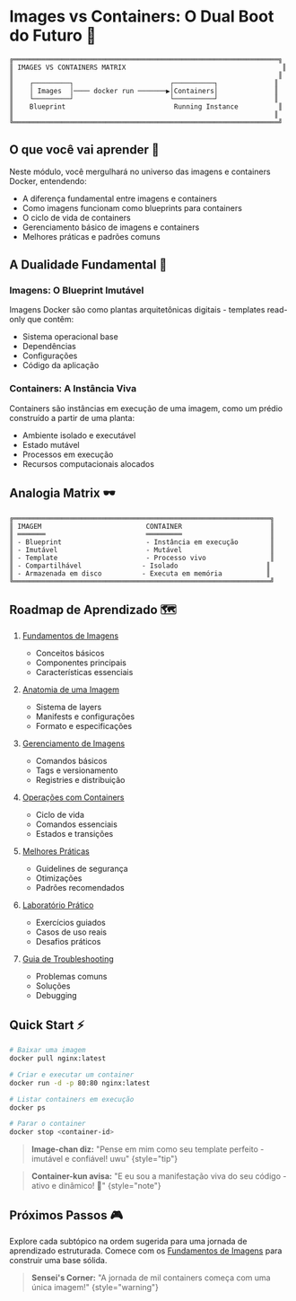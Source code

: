 # Images vs Containers: O Dual Boot do Futuro 🌌

```ascii
╔══════════════════════════════════════════════════════════════════╗
║ IMAGES VS CONTAINERS MATRIX                                       ║
║                                                                  ║
║    ┌─────────┐                        ┌──────────┐              ║
║    │ Images  │──── docker run ───────▶│Containers│              ║
║    └─────────┘                        └──────────┘              ║
║    Blueprint                           Running Instance          ║
║                                                                 ║
╚══════════════════════════════════════════════════════════════════╝
```

## O que você vai aprender 🎯

Neste módulo, você mergulhará no universo das imagens e containers Docker, entendendo:

- A diferença fundamental entre imagens e containers
- Como imagens funcionam como blueprints para containers
- O ciclo de vida de containers
- Gerenciamento básico de imagens e containers
- Melhores práticas e padrões comuns

## A Dualidade Fundamental 🧬

### Imagens: O Blueprint Imutável
Imagens Docker são como plantas arquitetônicas digitais - templates read-only que contêm:
- Sistema operacional base
- Dependências
- Configurações
- Código da aplicação

### Containers: A Instância Viva
Containers são instâncias em execução de uma imagem, como um prédio construído a partir de uma planta:
- Ambiente isolado e executável
- Estado mutável
- Processos em execução
- Recursos computacionais alocados

## Analogia Matrix 🕶️

```ascii
╔════════════════════════════════════════════════════════════════╗
║ IMAGEM                          CONTAINER                      ║
║ ═══════                         ═════════                      ║
║ - Blueprint                     - Instância em execução        ║
║ - Imutável                      - Mutável                      ║
║ - Template                      - Processo vivo                ║
║ - Compartilhável               - Isolado                      ║
║ - Armazenada em disco          - Executa em memória           ║
╚════════════════════════════════════════════════════════════════╝
```

## Roadmap de Aprendizado 🗺️

1. [Fundamentos de Imagens](image-fundamentals.md)
   - Conceitos básicos
   - Componentes principais
   - Características essenciais

2. [Anatomia de uma Imagem](image-anatomy.md)
   - Sistema de layers
   - Manifests e configurações
   - Formato e especificações

3. [Gerenciamento de Imagens](image-management.md)
   - Comandos básicos
   - Tags e versionamento
   - Registries e distribuição

4. [Operações com Containers](container-operations.md)
   - Ciclo de vida
   - Comandos essenciais
   - Estados e transições

5. [Melhores Práticas](best-practices.md)
   - Guidelines de segurança
   - Otimizações
   - Padrões recomendados

6. [Laboratório Prático](hands-on-lab.md)
   - Exercícios guiados
   - Casos de uso reais
   - Desafios práticos

7. [Guia de Troubleshooting](troubleshooting-guide.md)
   - Problemas comuns
   - Soluções
   - Debugging

## Quick Start ⚡

```bash
# Baixar uma imagem
docker pull nginx:latest

# Criar e executar um container
docker run -d -p 80:80 nginx:latest

# Listar containers em execução
docker ps

# Parar o container
docker stop <container-id>
```

> **Image-chan diz:** "Pense em mim como seu template perfeito - imutável e confiável! uwu"
{style="tip"}

> **Container-kun avisa:** "E eu sou a manifestação viva do seu código - ativo e dinâmico! 🚀"
{style="note"}

## Próximos Passos 🎮

Explore cada subtópico na ordem sugerida para uma jornada de aprendizado estruturada. Comece com os [Fundamentos de Imagens](image-fundamentals.md) para construir uma base sólida.

> **Sensei's Corner:** "A jornada de mil containers começa com uma única imagem!"
{style="warning"}